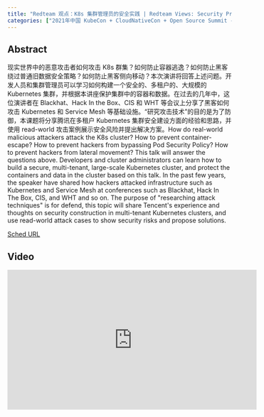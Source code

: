 ```yaml
---
title: "Redteam 观点：K8s 集群管理员的安全实践 | Redteam Views: Security Practice of K8s Cluster Administrator - Zebin Zhou, Tencent"
categories: ["2021年中国 KubeCon + CloudNativeCon + Open Source Summit - 线上峰会"]
---
```


## Abstract

现实世界中的恶意攻击者如何攻击 K8s 群集？如何防止容器逃逸？如何防止黑客绕过普通旧数据安全策略？如何防止黑客侧向移动？本次演讲将回答上述问题。开发人员和集群管理员可以学习如何构建一个安全的、多租户的、大规模的 Kubernetes 集群，并根据本讲座保护集群中的容器和数据。在过去的几年中，这位演讲者在 Blackhat、Hack In the Box、CIS 和 WHT 等会议上分享了黑客如何攻击 Kubernetes 和 Service Mesh 等基础设施。“研究攻击技术”的目的是为了防御，本课题将分享腾讯在多租户 Kubernetes 集群安全建设方面的经验和思路，并使用 read-world 攻击案例展示安全风险并提出解决方案。How do real-world malicious attackers attack the K8s cluster? How to prevent container-escape? How to prevent hackers from bypassing Pod Security Policy? How to prevent hackers from lateral movement? This talk will answer the questions above. Developers and cluster administrators can learn how to build a secure, multi-tenant, large-scale Kubernetes cluster, and protect the containers and data in the cluster based on this talk. In the past few years, the speaker have shared how hackers attacked infrastructure such as Kubernetes and Service Mesh at conferences such as Blackhat, Hack In The Box, CIS, and WHT and so on. The purpose of "researching attack techniques" is for defend, this topic will share Tencent's experience and thoughts on security construction in multi-tenant Kubernetes clusters, and use read-world attack cases to show security risks and propose solutions.

[Sched URL](https://kccncosschn21.sched.com/event/03bd8f22de7d2fc80ca2ceea8d266944)

## Video

<iframe width='560' height='315' src='https://www.youtube.com/embed/M3-EDqM3YO4' frameborder='0' allow='accelerometer; autoplay; encrypted-media; gyroscope; picture-in-picture' allowfullscreen></iframe>
